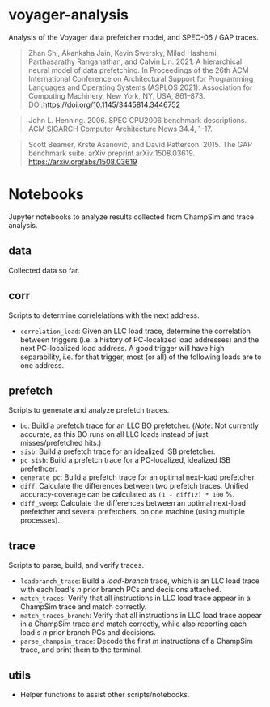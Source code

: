 # voyager-analysis
Analysis of the Voyager data prefetcher model, and SPEC-06 / GAP traces.

> Zhan Shi, Akanksha Jain, Kevin Swersky, Milad Hashemi, Parthasarathy Ranganathan, and Calvin Lin. 2021. A hierarchical neural model of data prefetching. In Proceedings of the 26th ACM International Conference on Architectural Support for Programming Languages and Operating Systems (ASPLOS 2021). Association for Computing Machinery, New York, NY, USA, 861–873. DOI:https://doi.org/10.1145/3445814.3446752

> John L. Henning. 2006. SPEC CPU2006 benchmark descriptions. ACM SIGARCH Computer Architecture News 34.4, 1-17.

> Scott Beamer, Krste Asanović, and David Patterson. 2015. The GAP benchmark suite. arXiv preprint arXiv:1508.03619. https://arxiv.org/abs/1508.03619



# Notebooks
Jupyter notebooks to analyze results collected from ChampSim and trace analysis.

## data
Collected data so far.

## corr
Scripts to determine correlelations with the next address.
- `correlation_load`: Given an LLC load trace, determine the correlation between triggers (i.e. a history of PC-localized load addresses) and the next PC-localized load address. A good trigger will have high separability, i.e. for that trigger, most (or all) of the following loads are to one address.

## prefetch
Scripts to generate and analyze prefetch traces.
- `bo`: Build a prefetch trace for an LLC BO prefetcher. (*Note*: Not currently accurate, as this BO runs on all LLC loads instead of just misses/prefetched hits.)
- `sisb`: Build a prefetch trace for an idealized ISB prefetcher.
- `pc_sisb`: Build a prefetch trace for a PC-localized, idealized ISB prefethcer.
- `generate_pc`: Build a prefetch trace for an optimal next-load prefetcher.
- `diff`: Calculate the differences between two prefetch traces. Unified accuracy-coverage can be calculated as `(1 - diff12) * 100` %.
- `diff_sweep`: Calculate the differences between an optimal next-load prefetcher and several prefetchers, on one machine (using multiple processes).

## trace
Scripts to parse, build, and verify traces.
- `loadbranch_trace`: Build a *load-branch* trace, which is an LLC load trace with each load's *n* prior branch PCs and decisions attached.
- `match_traces`: Verify that all instructions in LLC load trace appear in a ChampSim trace and match correctly.
- `match_traces_branch`: Verify that all instructions in LLC load trace appear in a ChampSim trace and match correctly, while also reporting each load's *n* prior branch PCs and decisions.
- `parse_champsim_trace`: Decode the first *m* instructions of a ChampSim trace, and print them to the terminal.

## utils
- Helper functions to assist other scripts/notebooks.

